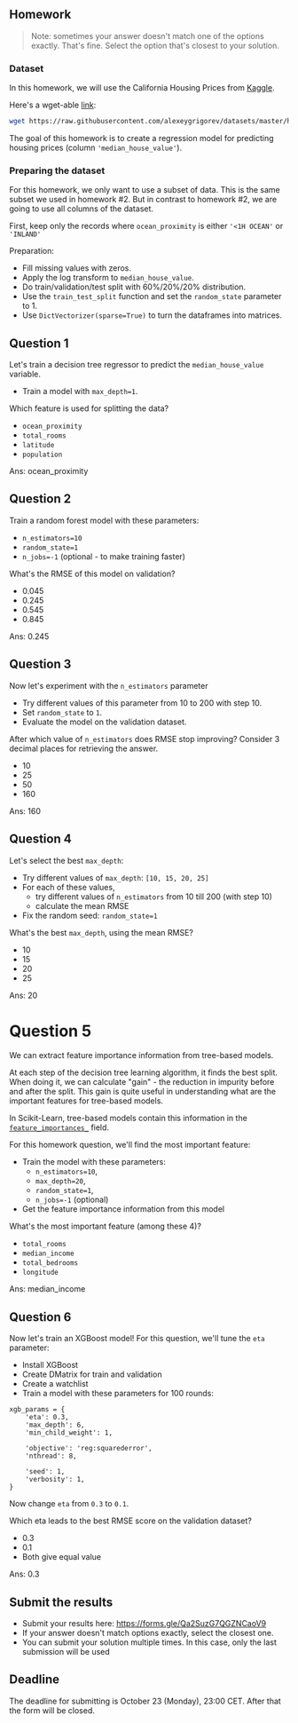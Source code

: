 ## Homework

> Note: sometimes your answer doesn't match one of 
> the options exactly. That's fine. 
> Select the option that's closest to your solution.



### Dataset

In this homework, we will use the California Housing Prices from [Kaggle](https://www.kaggle.com/datasets/camnugent/california-housing-prices).

Here's a wget-able [link](https://raw.githubusercontent.com/alexeygrigorev/datasets/master/housing.csv):

```bash
wget https://raw.githubusercontent.com/alexeygrigorev/datasets/master/housing.csv
```

The goal of this homework is to create a regression model for predicting housing prices (column `'median_house_value'`).


### Preparing the dataset 

For this homework, we only want to use a subset of data. This is the same subset we used in homework #2.
But in contrast to homework #2, we are going to use all columns of the dataset.

First, keep only the records where `ocean_proximity` is either `'<1H OCEAN'` or `'INLAND'`

Preparation:

* Fill missing values with zeros.
* Apply the log transform to `median_house_value`.
* Do train/validation/test split with 60%/20%/20% distribution. 
* Use the `train_test_split` function and set the `random_state` parameter to 1.
* Use `DictVectorizer(sparse=True)` to turn the dataframes into matrices.


## Question 1

Let's train a decision tree regressor to predict the `median_house_value` variable. 

* Train a model with `max_depth=1`.


Which feature is used for splitting the data?

* `ocean_proximity`
* `total_rooms`
* `latitude`
* `population`

Ans: ocean_proximity


## Question 2

Train a random forest model with these parameters:

* `n_estimators=10`
* `random_state=1`
* `n_jobs=-1` (optional - to make training faster)


What's the RMSE of this model on validation?

* 0.045
* 0.245
* 0.545
* 0.845

Ans: 0.245


## Question 3

Now let's experiment with the `n_estimators` parameter

* Try different values of this parameter from 10 to 200 with step 10.
* Set `random_state` to `1`.
* Evaluate the model on the validation dataset.


After which value of `n_estimators` does RMSE stop improving?
Consider 3 decimal places for retrieving the answer.

- 10
- 25
- 50
- 160

Ans: 160


## Question 4

Let's select the best `max_depth`:

* Try different values of `max_depth`: `[10, 15, 20, 25]`
* For each of these values,
  * try different values of `n_estimators` from 10 till 200 (with step 10)
  * calculate the mean RMSE 
* Fix the random seed: `random_state=1`


What's the best `max_depth`, using the mean RMSE?

* 10
* 15
* 20
* 25

Ans: 20


# Question 5

We can extract feature importance information from tree-based models. 

At each step of the decision tree learning algorithm, it finds the best split. 
When doing it, we can calculate "gain" - the reduction in impurity before and after the split. 
This gain is quite useful in understanding what are the important features for tree-based models.

In Scikit-Learn, tree-based models contain this information in the
[`feature_importances_`](https://scikit-learn.org/stable/modules/generated/sklearn.ensemble.RandomForestRegressor.html#sklearn.ensemble.RandomForestRegressor.feature_importances_)
field. 

For this homework question, we'll find the most important feature:

* Train the model with these parameters:
  * `n_estimators=10`,
  * `max_depth=20`,
  * `random_state=1`,
  * `n_jobs=-1` (optional)
* Get the feature importance information from this model


What's the most important feature (among these 4)? 

* `total_rooms`
* `median_income`
* `total_bedrooms`
* `longitude`

Ans: median_income


## Question 6

Now let's train an XGBoost model! For this question, we'll tune the `eta` parameter:

* Install XGBoost
* Create DMatrix for train and validation
* Create a watchlist
* Train a model with these parameters for 100 rounds:

```
xgb_params = {
    'eta': 0.3, 
    'max_depth': 6,
    'min_child_weight': 1,
    
    'objective': 'reg:squarederror',
    'nthread': 8,
    
    'seed': 1,
    'verbosity': 1,
}
```

Now change `eta` from `0.3` to `0.1`.

Which eta leads to the best RMSE score on the validation dataset?

* 0.3
* 0.1
* Both give equal value

Ans: 0.3



## Submit the results

- Submit your results here: https://forms.gle/Qa2SuzG7QGZNCaoV9
- If your answer doesn't match options exactly, select the closest one.
- You can submit your solution multiple times. In this case, only the last submission will be used

## Deadline

The deadline for submitting is October 23 (Monday), 23:00 CET. After that the form will be closed.
